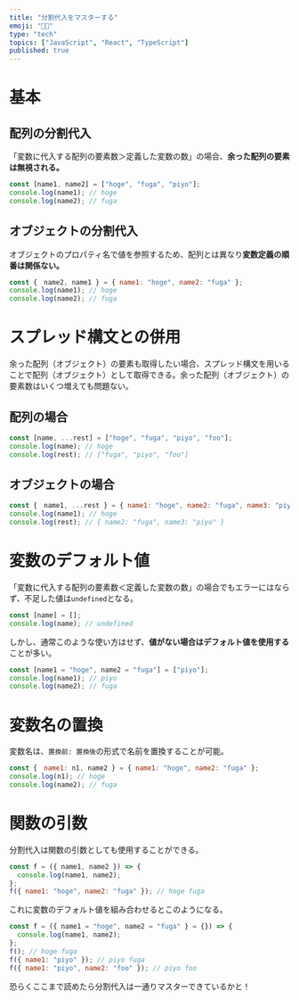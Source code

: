```yaml
---
title: "分割代入をマスターする"
emoji: "👨‍🏫"
type: "tech"
topics: ["JavaScript", "React", "TypeScript"]
published: true
---
```

# 基本

## 配列の分割代入

「変数に代入する配列の要素数＞定義した変数の数」の場合、**余った配列の要素は無視される。**

```js
const [name1, name2] = ["hoge", "fuga", "piyo"];
console.log(name1); // hoge
console.log(name2); // fuga
```

## オブジェクトの分割代入

オブジェクトのプロパティ名で値を参照するため、配列とは異なり**変数定義の順番は関係ない。**

```js
const {　name2, name1 } = { name1: "hoge", name2: "fuga" };
console.log(name1); // hoge
console.log(name2); // fuga
```

# スプレッド構文との併用

余った配列（オブジェクト）の要素も取得したい場合、スプレッド構文を用いることで配列（オブジェクト）として取得できる。余った配列（オブジェクト）の要素数はいくつ増えても問題ない。

## 配列の場合

```js
const [name, ...rest] = ["hoge", "fuga", "piyo", "foo"];
console.log(name); // hoge
console.log(rest); // ["fuga", "piyo", "foo"]
```

## オブジェクトの場合

```js
const {　name1, ...rest } = { name1: "hoge", name2: "fuga", name3: "piyo" };
console.log(name1); // hoge
console.log(rest); // { name2: "fuga", name3: "piyo" }
```

# 変数のデフォルト値

「変数に代入する配列の要素数＜定義した変数の数」の場合でもエラーにはならず、不足した値は`undefined`となる。

```js
const [name] = [];
console.log(name); // undefined
```

しかし、通常このような使い方はせず、**値がない場合はデフォルト値を使用する**ことが多い。

```js
const [name1 = "hoge", name2 = "fuga"] = ["piyo"];
console.log(name1); // piyo
console.log(name2); // fuga
```

# 変数名の置換

変数名は、`置換前: 置換後`の形式で名前を置換することが可能。

```js
const {　name1: n1, name2 } = { name1: "hoge", name2: "fuga" };
console.log(n1); // hoge
console.log(name2); // fuga
```

# 関数の引数

分割代入は関数の引数としても使用することができる。

```js
const f = ({ name1, name2 }) => {
  console.log(name1, name2);
};
f({ name1: "hoge", name2: "fuga" }); // hoge fuga
```

これに変数のデフォルト値を組み合わせるとこのようになる。

```js
const f = ({ name1 = "hoge", name2 = "fuga" } = {}) => {
  console.log(name1, name2);
};
f(); // hoge fuga
f({ name1: "piyo" }); // piyo fuga
f({ name1: "piyo", name2: "foo" }); // piyo foo
```

恐らくここまで読めたら分割代入は一通りマスターできているかと！